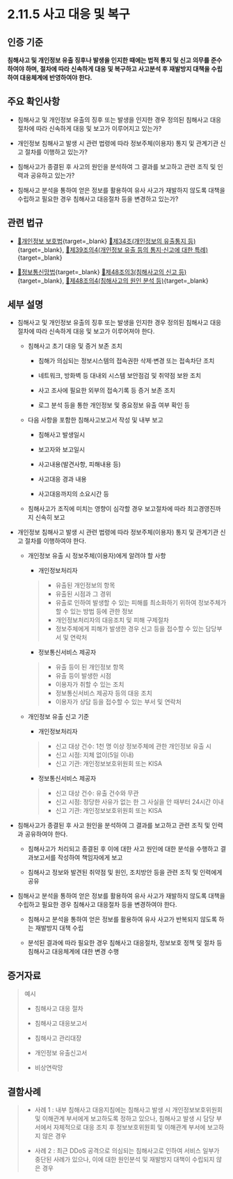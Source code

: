 # 2.11.5 사고 대응 및 복구

## 인증 기준

**침해사고 및 개인정보 유출 징후나 발생을 인지한 때에는 법적 통지 및 신고 의무를 준수하여야 하며, 절차에 따라 신속하게 대응 및 복구하고 사고분석 후 재발방지 대책을 수립하여 대응체계에 반영하여야 한다.**

## 주요 확인사항

- 침해사고 및 개인정보 유출의 징후 또는 발생을 인지한 경우 정의된 침해사고 대응절차에 따라 신속하게 대응 및 보고가 이루어지고 있는가?

- 개인정보 침해사고 발생 시 관련 법령에 따라 정보주체(이용자) 통지 및 관계기관 신고 절차를 이행하고 있는가?

- 침해사고가 종결된 후 사고의 원인을 분석하여 그 결과를 보고하고 관련 조직 및 인력과 공유하고 있는가?

- 침해사고 분석을 통하여 얻은 정보를 활용하여 유사 사고가 재발하지 않도록 대책을 수립하고 필요한 경우 침해사고 대응절차 등을 변경하고 있는가?

## 관련 법규

- [🔗개인정보 보호법][개인정보 보호법 제34조]{target=_blank} [🔗제34조(개인정보의 유출통지 등)][개인정보 보호법 제34조 부분]{target=_blank}, [🔗제39조의4(개인정보 유출 등의 통지·신고에 대한 특례)][개인정보 보호법 제39조의4 부분]{target=_blank}

- [🔗정보통신망법][정보통신망법 제48조의3]{target=_blank} [🔗제48조의3(침해사고의 신고 등)][정보통신망법 제48조의3 부분]{target=_blank}, [🔗제48조의4(침해사고의 원인 분석 등)][정보통신망법 제48조의4 부분]{target=_blank}

## 세부 설명

- 침해사고 및 개인정보 유출의 징후 또는 발생을 인지한 경우 정의된 침해사고 대응절차에 따라 신속하게 대응 및 보고가 이루어져야 한다.

    - 침해사고 초기 대응 및 증거 보존 조치

        - 침해가 의심되는 정보시스템의 접속권한 삭제·변경 또는 접속차단 조치

        - 네트워크, 방화벽 등 대내외 시스템 보안점검 및 취약점 보완 조치

        - 사고 조사에 필요한 외부의 접속기록 등 증거 보존 조치

        - 로그 분석 등을 통한 개인정보 및 중요정보 유출 여부 확인 등

    - 다음 사항을 포함한 침해사고보고서 작성 및 내부 보고

        - 침해사고 발생일시

        - 보고자와 보고일시

        - 사고내용(발견사항, 피해내용 등)

        - 사고대응 경과 내용

        - 사고대응까지의 소요시간 등

    - 침해사고가 조직에 미치는 영향이 심각할 경우 보고절차에 따라 최고경영진까지 신속히 보고

- 개인정보 침해사고 발생 시 관련 법령에 따라 정보주체(이용자) 통지 및 관계기관 신고 절차를 이행하여야 한다.

    - 개인정보 유출 시 정보주체(이용자)에게 알려야 할 사항

        - 개인정보처리자
        >
        > - 유출된 개인정보의 항목
        > - 유출된 시점과 그 경위
        > - 유출로 인하여 발생할 수 있는 피해를 최소화하기 위하여 정보주체가 할 수 있는 방법 등에 관한 정보
        > - 개인정보처리자의 대응조치 및 피해 구제절차
        > - 정보주체에게 피해가 발생한 경우 신고 등을 접수할 수 있는 담당부서 및 연락처

        - 정보통신서비스 제공자
        >
        > - 유출 등이 된 개인정보 항목
        > - 유출 등이 발생한 시점
        > - 이용자가 취할 수 있는 조치
        > - 정보통신서비스 제공자 등의 대응 조치
        > - 이용자가 상담 등을 접수할 수 있는 부서 및 연락처

    - 개인정보 유출 신고 기준

        - 개인정보처리자
        >
        > - 신고 대상 건수: 1천 명 이상 정보주체에 관한 개인정보 유출 시
        > - 신고 시점: 지체 없이(5일 이내)
        > - 신고 기관: 개인정보보호위원회 또는 KISA

        - 정보통신서비스 제공자
        >
        > - 신고 대상 건수: 유출 건수와 무관
        > - 신고 시점: 정당한 사유가 없는 한 그 사실을 안 때부터 24시간 이내
        > - 신고 기관: 개인정보보호위원회 또는 KISA

- 침해사고가 종결된 후 사고 원인을 분석하여 그 결과를 보고하고 관련 조직 및 인력과 공유하여야 한다.

    - 침해사고가 처리되고 종결된 후 이에 대한 사고 원인에 대한 분석을 수행하고 결과보고서를 작성하여 책임자에게 보고

    - 침해사고 정보와 발견된 취약점 및 원인, 조치방안 등을 관련 조직 및 인력에게 공유

- 침해사고 분석을 통하여 얻은 정보를 활용하여 유사 사고가 재발하지 않도록 대책을 수립하고 필요한 경우 침해사고 대응절차 등을 변경하여야 한다.

    - 침해사고 분석을 통하여 얻은 정보를 활용하여 유사 사고가 반복되지 않도록 하는 재발방지 대책 수립

    - 분석된 결과에 따라 필요한 경우 침해사고 대응절차, 정보보호 정책 및 절차 등 침해사고 대응체계에 대한 변경 수행

## 증거자료

> 예시
>
> - 침해사고 대응 절차
>
> - 침해사고 대응보고서
>
> - 침해사고 관리대장
>
> - 개인정보 유출신고서
>
> - 비상연락망

## 결함사례

> - 사례 1 : 내부 침해사고 대응지침에는 침해사고 발생 시 개인정보보호위원회 및 이해관계 부서에게 보고하도록 정하고 있으나, 침해사고 발생 시 담당 부서에서 자체적으로 대응 조치 후 정보보호위원회 및 이해관계 부서에 보고하지 않은 경우
>
> - 사례 2 : 최근 DDoS 공격으로 의심되는 침해사고로 인하여 서비스 일부가 중단된 사례가 있으나, 이에 대한 원인분석 및 재발방지 대책이 수립되지 않은 경우

[정보통신망법 제48조의3]: https://www.law.go.kr/법령/정보통신망이용촉진및정보보호등에관한법률/(20240123,20069,20240123)/제48조의3 "정보통신망법 제48조의3"
[정보통신망법 제48조의3 부분]: https://www.law.go.kr/법령/정보통신망이용촉진및정보보호등에관한법률/제48조의3 "정보통신망법 제48조의3 부분"
[정보통신망법 제48조의4 부분]: https://www.law.go.kr/법령/정보통신망이용촉진및정보보호등에관한법률/제48조의4 "정보통신망법 제48조의4 부분"

[개인정보 보호법 제34조]: https://www.law.go.kr/법령/개인정보보호법/(20240315,19234,20230314)/제34조 "개인정보 보호법 제34조"
[개인정보 보호법 제34조 부분]: https://www.law.go.kr/법령/개인정보보호법/제34조 "개인정보 보호법 제34조 부분"
[개인정보 보호법 제39조의4 부분]: https://www.law.go.kr/법령/개인정보보호법/제39조의4 "개인정보 보호법 제39조의4 부분"
